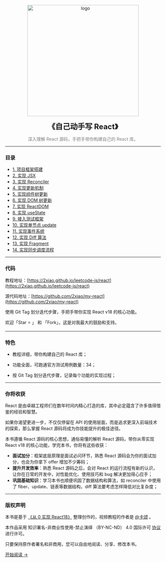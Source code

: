 <p align="center">
  <img src="https://2xiao.github.io/leetcode-js/assets/image/react-logo.png" alt="logo" height="360"/>
</p>
<p align="center"><font size=5><b>《自己动手写 React》</b></font></p>
<p align="center"><font color=gray>深入理解 React 源码，手把手带你构建自己的 React 库。</font></p>

---

### 目录

- [1. 项目框架搭建](https://2xiao.github.io/leetcode-js/react/1)
- [2. 实现 JSX](https://2xiao.github.io/leetcode-js/react/2)
- [3. 实现 Reconciler](https://2xiao.github.io/leetcode-js/react/3)
- [4. 实现更新机制](https://2xiao.github.io/leetcode-js/react/4)
- [5. 实现组件树更新](https://2xiao.github.io/leetcode-js/react/5)
- [6. 实现 DOM 树更新](https://2xiao.github.io/leetcode-js/react/6)
- [7. 实现 ReactDOM](https://2xiao.github.io/leetcode-js/react/7)
- [8. 实现 useState](https://2xiao.github.io/leetcode-js/react/8)
- [9. 接入测试框架](https://2xiao.github.io/leetcode-js/react/9)
- [10. 实现单节点 update](https://2xiao.github.io/leetcode-js/react/10)
- [11. 实现事件系统](https://2xiao.github.io/leetcode-js/react/11)
- [12. 实现 Diff 算法](https://2xiao.github.io/leetcode-js/react/12)
- [13. 实现 Fragment](https://2xiao.github.io/leetcode-js/react/13)
- [14. 实现同步调度流程](https://2xiao.github.io/leetcode-js/react/14)

---

### 代码

教程地址：[https://2xiao.github.io/leetcode-js/react](https://2xiao.github.io/leetcode-js/react)

源代码地址：[https://github.com/2xiao/my-react](https://github.com/2xiao/my-react)

使用 Git Tag 划分迭代步骤，手把手带你实现 React v18 的核心功能。

欢迎「Star ⭐️ 」 和 「Fork」，这是对我最大的鼓励和支持。

---

### 特色

- 教程详细，带你构建自己的 React 库；

- 功能全面，可跑通官方测试用例数量：34；

- 按 Git Tag 划分迭代步骤，记录每个功能的实现过程；

---

### 你将收获

React 是由卓越工程师们在数年时间内精心打造的库，其中必定蕴含了许多值得借鉴的经验和智慧。

如果你渴望更进一步，不仅仅停留在 API 的使用层面，而是追求更深入前端技术的探索，那么掌握 React 源码将成为你技能提升的极佳途径。

本书遵循 React 源码的核心思想，通俗易懂的解析 React 源码，带你从零实现 React v18 的核心功能，学完本书，你将有这些收获：

- **面试加分**：框架底层原理是面试必问环节，熟悉 React 源码会为你的面试加分，也会为你拿下 offer 增加不少筹码；
- **提升开发效率**：熟悉 React 源码之后，会对 React 的运行流程有新的认识，让你在日常的开发中，对性能优化、使用技巧和 bug 解决更加得心应手；
- **巩固基础知识**：学习本书也顺便巩固了数据结构和算法，如 reconciler 中使用了 fiber、update、链表等数据结构，diff 算法要考虑怎样降低对比复杂度；

---

### 版权声明

本书是基于 [《从 0 实现 React18》](https://qux.xet.tech/s/2wiFh1) 整理创作的，视频教程的作者是 [@卡颂](https://github.com/BetaSu/) 。

本作品采用 知识署名-非商业性使用-禁止演绎 （BY-NC-ND） 4.0 国际许可 [协议](https://creativecommons.org/licenses/by-nc-nd/4.0/legalcode.zh-Hans) 进行许可。

只要保持原作者署名和非商用，您可以自由地阅读、分享、修改本书。

[开始阅读 ->](https://2xiao.github.io/leetcode-js/react/1)
